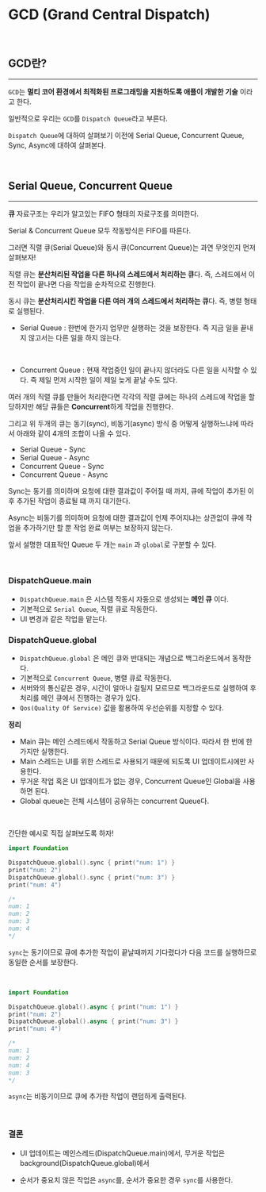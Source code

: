 # GCD (Grand Central Dispatch)

<br>

## GCD란?
---

`GCD`는 **멀티 코어 환경에서 최적화된 프로그래밍을 지원하도록 애플이 개발한 기술** 이라고 한다.

일반적으로 우리는 `GCD`를 `Dispatch Queue`라고 부른다.

`Dispatch Queue`에 대하여 살펴보기 이전에 Serial Queue, Concurrent Queue, Sync, Async에 대하여 살펴본다.

<br>

## Serial Queue, Concurrent Queue
---

**큐** 자료구조는 우리가 알고있는 FIFO 형태의 자료구조를 의미한다.

Serial & Concurrent Queue 모두 작동방식은 FIFO를 따른다.

그러면 직렬 큐(Serial Queue)와 동시 큐(Concurrent Queue)는 과연 무엇인지 먼저 살펴보자!

직렬 큐는 **분산처리된 작업을 다른 하나의 스레드에서 처리하는 큐**다. 즉, 스레드에서 이전 작업이 끝나면 다음 작업을 순차적으로 진행한다.

동시 큐는 **분산처리시킨 작업을 다른 여러 개의 스레드에서 처리하는 큐**다. 즉, 병렬 형태로 실행된다.

- Serial Queue : 한번에 한가지 업무만 실행하는 것을 보장한다. 즉 지금 일을 끝내지 않고서는 다른 일을 하지 않는다.
<br>

- Concurrent Queue : 현재 작업중인 일이 끝나지 않더라도 다른 일을 시작할 수 있다. 즉 제일 먼저 시작한 일이 제일 늦게 끝날 수도 있다.


여러 개의 직렬 큐를 만들어 처리한다면 각각의 직렬 큐에는 하나의 스레드에 작업을 할당하지만 해당 큐들은 **Concurrent**하게 작업을 진행한다.


그리고 위 두개의 큐는 동기(sync), 비동기(async) 방식 중 어떻게 실행하느냐에 따라서 아래와 같이 4개의 조합이 나올 수 있다.

- Serial Queue - Sync
- Serial Queue - Async
- Concurrent Queue - Sync
- Concurrent Queue - Async

Sync는 동기를 의미하며 요청에 대한 결과값이 주어질 때 까지, 큐에 작업이 추가된 이후 추가된 작업이 종료될 떄 까지 대기한다.

Async는 비동기를 의미하며 요청에 대한 결과값이 언제 주어지냐는 상관없이 큐에 작업을 추가하기만 할 뿐 작업 완료 여부는 보장하지 않는다.

앞서 설명한 대표적인 Queue 두 개는 `main` 과 `global`로 구분할 수 있다.

<br>

### DispatchQueue.main
- `DispatchQueue.main` 은 시스템 작동시 자동으로 생성되는 **메인 큐** 이다.
- 기본적으로 `Serial Queue`, 직렬 큐로 작동한다.
- UI 변경과 같은 작업을 맡는다.

### DispatchQueue.global
- `DispatchQueue.global` 은 메인 큐와 반대되는 개념으로 백그라운드에서 동작한다.
- 기본적으로 `Concurrent Queue`, 병렬 큐로 작동한다.
- 서버와의 통신같은 경우, 시간이 얼마나 걸릴지 모르므로 백그라운드로 실행하여 후처리를 메인 큐에서 진행하는 경우가 있다.
- `Qos(Quality Of Service)` 값을 활용하여 우선순위를 지정할 수 있다.

**정리**

- Main 큐는 메인 스레드에서 작동하고 Serial Queue 방식이다. 따라서 한 번에 한가지만 실행한다.
- Main 스레드는 UI를 위한 스레드로 사용되기 때문에 되도록 UI 업데이트시에만 사용한다.
- 무거운 작업 혹은 UI 업데이트가 없는 경우, Concurrent Queue인 Global을 사용하면 된다.
- Global queue는 전체 시스템이 공유하는 concurrent Queue다.

<br>

간단한 예시로 직접 살펴보도록 하자!

```swift
import Foundation

DispatchQueue.global().sync { print("num: 1") }
print("num: 2")
DispatchQueue.global().sync { print("num: 3") }
print("num: 4")

/*
num: 1
num: 2
num: 3
num: 4
*/
```

`sync`는 동기이므로 큐에 추가한 작업이 끝날때까지 기다렸다가 다음 코드를 실행하므로 동일한 순서를 보장한다.

<br>

```swift
import Foundation

DispatchQueue.global().async { print("num: 1") }
print("num: 2")
DispatchQueue.global().async { print("num: 3") }
print("num: 4")

/*
num: 1
num: 2
num: 4
num: 3
*/
```

`async`는 비동기이므로 큐에 추가한 작업이 랜덤하게 출력된다.

<br>

### 결론
- UI 업데이트는 메인스레드(DispatchQueue.main)에서, 무거운 작업은 background(DispatchQueue.global)에서

- 순서가 중요치 않은 작업은 `async`를, 순서가 중요한 경우 `sync`를 사용한다.